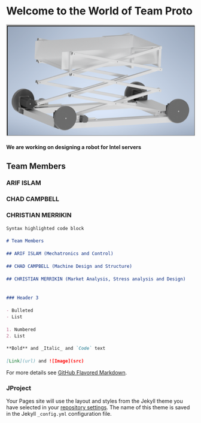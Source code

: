 # Welcome to the World of Team Proto

<img src="https://github.com/ai598d/IntelServerRobot/blob/gh-pages/ISR_Final_CAD.png?raw=true"/>

#### We are working on designing a robot for Intel servers

## Team Members 
### ARIF ISLAM
### CHAD CAMPBELL
### CHRISTIAN MERRIKIN


```markdown
Syntax highlighted code block

# Team Members 

## ARIF ISLAM (Mechatronics and Control)

## CHAD CAMPBELL (Machine Design and Structure)

## CHRISTIAN MERRIKIN (Market Analysis, Stress analysis and Design)    


### Header 3

- Bulleted
- List

1. Numbered
2. List

**Bold** and _Italic_ and `Code` text

[Link](url) and ![Image](src)
```

For more details see [GitHub Flavored Markdown](https://guides.github.com/features/mastering-markdown/).

### JProject

Your Pages site will use the layout and styles from the Jekyll theme you have selected in your [repository settings](https://github.com/ai598d/IntelServerRobot/settings). The name of this theme is saved in the Jekyll `_config.yml` configuration file.

